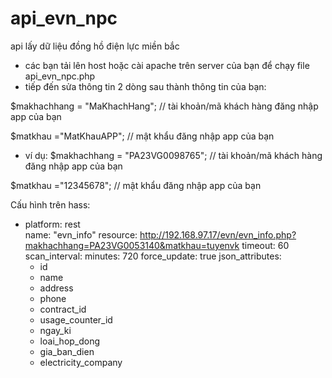 # api_evn_npc
api lấy dữ liệu đồng hồ điện lực miền bắc
- các bạn tải lên host hoặc cài apache trên server của bạn để chạy file api_evn_npc.php
- tiếp đến sửa thông tin 2 dòng sau thành thông tin của bạn:

$makhachhang = "MaKhachHang"; // tài khoản/mã khách hàng đăng nhập app của bạn

$matkhau ="MatKhauAPP";  // mật khẩu đăng nhập app của bạn
  - ví dụ:
$makhachhang = "PA23VG0098765"; // tài khoản/mã khách hàng đăng nhập app của bạn

$matkhau ="12345678";  // mật khẩu đăng nhập app của bạn


Cấu hình trên hass:
  - platform: rest  
    name: "evn_info"
    resource: http://192.168.97.17/evn/evn_info.php?makhachhang=PA23VG0053140&matkhau=tuyenvk
    timeout: 60
    scan_interval:
      minutes: 720
    force_update: true
    json_attributes:
      - id
      - name
      - address
      - phone
      - contract_id
      - usage_counter_id
      - ngay_ki
      - loai_hop_dong
      - gia_ban_dien
      - electricity_company
